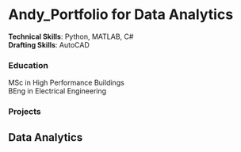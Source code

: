 # Andy_Portfolio for Data Analytics
**Technical Skills**: Python, MATLAB, C# <br/>
**Drafting Skills**: AutoCAD

### Education
MSc in High Performance Buildings <br/>
BEng in Electrical Engineering

### Projects
Data Analytics
-
